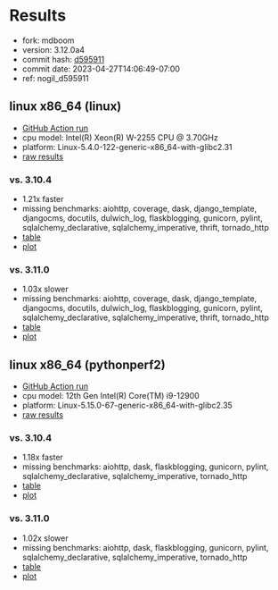 # Results

- fork: mdboom
- version: 3.12.0a4
- commit hash: [d595911](https://github.com/mdboom/cpython/commit/d595911)
- commit date: 2023-04-27T14:06:49-07:00
- ref: nogil_d595911

## linux x86_64 (linux)

- [GitHub Action run](https://github.com/faster-cpython/benchmarking/actions/runs/5191112544)
- cpu model: Intel(R) Xeon(R) W-2255 CPU @ 3.70GHz
- platform: Linux-5.4.0-122-generic-x86_64-with-glibc2.31
- [raw results](bm-20230427-linux-x86_64-mdboom-nogil_d595911-3.12.0a4-d595911.json)

### vs. 3.10.4

- 1.21x faster
- missing benchmarks: aiohttp, coverage, dask, django_template, djangocms, docutils, dulwich_log, flaskblogging, gunicorn, pylint, sqlalchemy_declarative, sqlalchemy_imperative, thrift, tornado_http
- [table](bm-20230427-linux-x86_64-mdboom-nogil_d595911-3.12.0a4-d595911-vs-3.10.4.md)
- [plot](bm-20230427-linux-x86_64-mdboom-nogil_d595911-3.12.0a4-d595911-vs-3.10.4.png)

### vs. 3.11.0

- 1.03x slower
- missing benchmarks: aiohttp, coverage, dask, django_template, djangocms, docutils, dulwich_log, flaskblogging, gunicorn, pylint, sqlalchemy_declarative, sqlalchemy_imperative, thrift, tornado_http
- [table](bm-20230427-linux-x86_64-mdboom-nogil_d595911-3.12.0a4-d595911-vs-3.11.0.md)
- [plot](bm-20230427-linux-x86_64-mdboom-nogil_d595911-3.12.0a4-d595911-vs-3.11.0.png)

## linux x86_64 (pythonperf2)

- [GitHub Action run](https://github.com/faster-cpython/benchmarking/actions/runs/5190752460)
- cpu model: 12th Gen Intel(R) Core(TM) i9-12900
- platform: Linux-5.15.0-67-generic-x86_64-with-glibc2.35
- [raw results](bm-20230427-pythonperf2-x86_64-mdboom-nogil_d595911-3.12.0a4-d595911.json)

### vs. 3.10.4

- 1.18x faster
- missing benchmarks: aiohttp, dask, flaskblogging, gunicorn, pylint, sqlalchemy_declarative, sqlalchemy_imperative, tornado_http
- [table](bm-20230427-pythonperf2-x86_64-mdboom-nogil_d595911-3.12.0a4-d595911-vs-3.10.4.md)
- [plot](bm-20230427-pythonperf2-x86_64-mdboom-nogil_d595911-3.12.0a4-d595911-vs-3.10.4.png)

### vs. 3.11.0

- 1.02x slower
- missing benchmarks: aiohttp, dask, flaskblogging, gunicorn, pylint, sqlalchemy_declarative, sqlalchemy_imperative, tornado_http
- [table](bm-20230427-pythonperf2-x86_64-mdboom-nogil_d595911-3.12.0a4-d595911-vs-3.11.0.md)
- [plot](bm-20230427-pythonperf2-x86_64-mdboom-nogil_d595911-3.12.0a4-d595911-vs-3.11.0.png)

